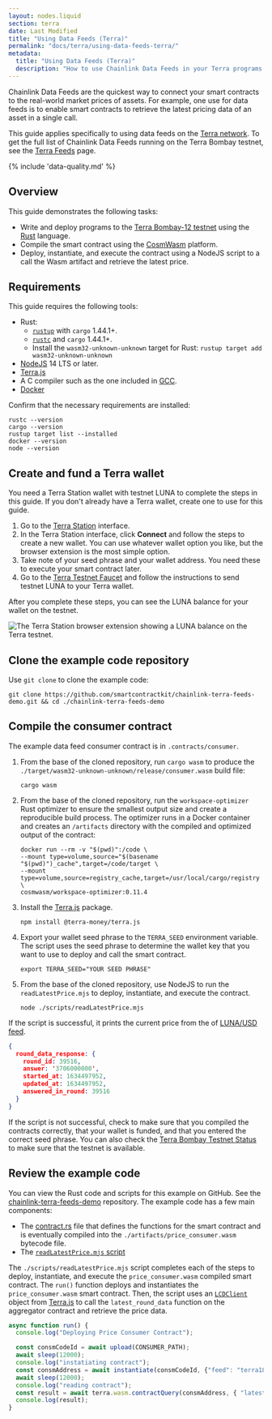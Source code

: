 ```yaml
---
layout: nodes.liquid
section: terra
date: Last Modified
title: "Using Data Feeds (Terra)"
permalink: "docs/terra/using-data-feeds-terra/"
metadata:
  title: "Using Data Feeds (Terra)"
  description: "How to use Chainlink Data Feeds in your Terra programs."
---
```


Chainlink Data Feeds are the quickest way to connect your smart contracts to the real-world market prices of assets. For example, one use for data feeds is to enable smart contracts to retrieve the latest pricing data of an asset in a single call.

This guide applies specifically to using data feeds on the [Terra network](https://www.terra.money/). To get the full list of Chainlink Data Feeds running on the Terra Bombay testnet, see the [Terra Feeds](/docs/terra/data-feeds-terra/) page.

{% include 'data-quality.md' %}

## Overview

This guide demonstrates the following tasks:

- Write and deploy programs to the [Terra Bombay-12 testnet](https://finder.terra.money/bombay-12/) using the [Rust](https://docs.terra.money/Tutorials/Smart-contracts/Overview.html) language.
- Compile the smart contract using the [CosmWasm](https://docs.cosmwasm.com/docs/) platform.
- Deploy, instantiate, and execute the contract using a NodeJS script to a call the Wasm artifact and retrieve the latest price.

## Requirements

This guide requires the following tools:

- Rust:
  - [`rustup`](https://rustup.rs/) with `cargo` 1.44.1+.
  - [`rustc`](https://www.rust-lang.org/tools/install) and `cargo` 1.44.1+.
  - Install the `wasm32-unknown-unknown` target for Rust: `rustup target add wasm32-unknown-unknown`
- [NodeJS](https://nodejs.org/en/) 14 LTS or later.
- [Terra.js](https://terra-money.github.io/terra.js/#installation)
- A C compiler such as the one included in [GCC](https://gcc.gnu.org/install/).
- [Docker](https://www.docker.com/)

Confirm that the necessary requirements are installed:

```shell
rustc --version
cargo --version
rustup target list --installed
docker --version
node --version
```

## Create and fund a Terra wallet

You need a Terra Station wallet with testnet LUNA to complete the steps in this guide. If you don't already have a Terra wallet, create one to use for this guide.

1. Go to the [Terra Station](https://station.terra.money/wallet) interface.
1. In the Terra Station interface, click **Connect** and follow the steps to create a new wallet. You can use whatever wallet option you like, but the browser extension is the most simple option.
1. Take note of your seed phrase and your wallet address. You need these to execute your smart contract later.
1. Go to the [Terra Testnet Faucet](https://faucet.terra.money/) and follow the instructions to send testnet LUNA to your Terra wallet.

After you complete these steps, you can see the LUNA balance for your wallet on the testnet.

![The Terra Station browser extension showing a LUNA balance on the Terra testnet.](/images/terra/terra-wallet.png)

## Clone the example code repository

Use `git clone` to clone the example code:

```shell
git clone https://github.com/smartcontractkit/chainlink-terra-feeds-demo.git && cd ./chainlink-terra-feeds-demo
```

## Compile the consumer contract

The example data feed consumer contract is in `.contracts/consumer`.

1. From the base of the cloned repository, run `cargo wasm` to
produce the `./target/wasm32-unknown-unknown/release/consumer.wasm` build file:

   ```shell
   cargo wasm
   ```

1. From the base of the cloned repository, run the `workspace-optimizer` Rust optimizer to ensure the smallest output size and create a reproducible build process. The optimizer runs in a Docker container and creates an `/artifacts` directory with the compiled and optimized output of the contract:

   ```shell
   docker run --rm -v "$(pwd)":/code \
   --mount type=volume,source="$(basename "$(pwd)")_cache",target=/code/target \
   --mount type=volume,source=registry_cache,target=/usr/local/cargo/registry \
   cosmwasm/workspace-optimizer:0.11.4
   ```

1. Install the [Terra.js](https://terra-money.github.io/terra.js/#installation) package.

   ```shell
   npm install @terra-money/terra.js
   ```

1. Export your wallet seed phrase to the `TERRA_SEED` environment variable. The script uses the seed phrase to determine the wallet key that you want to use to deploy and call the smart contract.

   ```shell
   export TERRA_SEED="YOUR SEED PHRASE"
   ```

1. From the base of the cloned repository, use NodeJS to run the `readLatestPrice.mjs` to deploy, instantiate, and execute the contract.

   ```shell
   node ./scripts/readLatestPrice.mjs
   ```

If the script is successful, it prints the current price from the of [LUNA/USD feed](https://finder.terra.money/bombay-12/address/terra1u475ps69rmhpf4f4gx2pc74l7tlyu4hkj4wp9d).

```json
{
  round_data_response: {
    round_id: 39516,
    answer: '3706000000',
    started_at: 1634497952,
    updated_at: 1634497952,
    answered_in_round: 39516
  }
}
```

If the script is not successful, check to make sure that you compiled the contracts correctly, that your wallet is funded, and that you entered the correct seed phrase. You can also check the [Terra Bombay Testnet Status](https://status.terra.money/) to make sure that the testnet is available.

## Review the example code

You can view the Rust code and scripts for this example on GitHub. See the [chainlink-terra-feeds-demo](https://github.com/smartcontractkit/chainlink-terra-feeds-demo/) repository. The example code has a few main components:

- The [contract.rs](https://github.com/smartcontractkit/chainlink-terra-feeds-demo/blob/main/contracts/price-consumer/src/contract.rs) file that defines the functions for the smart contract and is eventually compiled into the `./artifacts/price_consumer.wasm` bytecode file.
- The [`readLatestPrice.mjs` script](https://github.com/smartcontractkit/chainlink-terra-feeds-demo/blob/master/scripts/readLatestPrice.mjs)

The `./scripts/readLatestPrice.mjs` script completes each of the steps to deploy, instantiate, and execute the `price_consumer.wasm` compiled smart contract. The `run()` function deploys and instantiates the `price_consumer.wasm` smart contract. Then, the script uses an [`LCDClient`](https://terra-money.github.io/terra-sdk-python/guides/lcdclient.html) object from [Terra.js](https://terra-money.github.io/terra.js/#installation) to call the `latest_round_data` function on the aggregator contract and retrieve the price data.

```javascript
async function run() {
  console.log("Deploying Price Consumer Contract");

  const consmCodeId = await upload(CONSUMER_PATH);
  await sleep(12000);
  console.log("instatiating contract");
  const consmAddress = await instantiate(consmCodeId, {"feed": "terra185esv8hg3ddn85fkwgznskf95k0th9ryvegeak"})
  await sleep(12000);
  console.log("reading contract");
  const result = await terra.wasm.contractQuery(consmAddress, { "latest_round_data": {} } )
  console.log(result);
}
```
